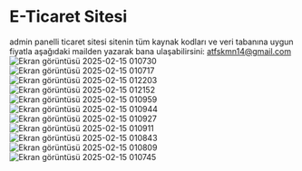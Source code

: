 # E-Ticaret Sitesi
 admin panelli ticaret sitesi
 sitenin tüm kaynak kodları ve veri tabanına uygun fiyatla aşağıdaki mailden yazarak bana ulaşabilirsini:
 atfskmn14@gmail.com
![Ekran görüntüsü 2025-02-15 010730](https://github.com/user-attachments/assets/f1cdc0fc-69be-4751-880e-5843eab43598)
![Ekran görüntüsü 2025-02-15 010717](https://github.com/user-attachments/assets/43f9bd64-4d85-4d4a-b218-fca16b778bda)
![Ekran görüntüsü 2025-02-15 012203](https://github.com/user-attachments/assets/97e9f03b-48de-4a3f-b9a7-cb717d1d81f2)
![Ekran görüntüsü 2025-02-15 012152](https://github.com/user-attachments/assets/6d84a1cd-d0b4-4037-9c8e-0be7107a7acd)
![Ekran görüntüsü 2025-02-15 010959](https://github.com/user-attachments/assets/ba0b4986-4914-4584-9daf-2936bb61f2df)
![Ekran görüntüsü 2025-02-15 010944](https://github.com/user-attachments/assets/f65c852f-b988-419b-8f8e-95407ee77862)
![Ekran görüntüsü 2025-02-15 010927](https://github.com/user-attachments/assets/8c030aaf-d0f7-4139-a8f9-13088eb883e6)
![Ekran görüntüsü 2025-02-15 010911](https://github.com/user-attachments/assets/d13dea3d-c49f-4720-b958-71ddd7f762fa)
![Ekran görüntüsü 2025-02-15 010843](https://github.com/user-attachments/assets/a19acaac-a285-4a8e-96cc-d024d327f277)
![Ekran görüntüsü 2025-02-15 010809](https://github.com/user-attachments/assets/b9ab0a0c-53eb-4707-94d1-a5e6dd9556db)
![Ekran görüntüsü 2025-02-15 010745](https://github.com/user-attachments/assets/8199eaec-6289-4393-a9bc-4824f295c461)
